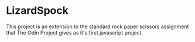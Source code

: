 # LizardSpock
This project is an extension to the standard rock paper scissors assignment that The Odin Project gives as it's first javascript project.